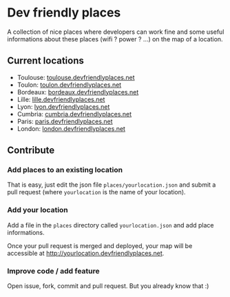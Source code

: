 Dev friendly places
===================
A collection of nice places where developers can work fine and some useful informations about these places (wifi ? power ? ...) on the map of a location.

Current locations
-----------------
 - Toulouse: [toulouse.devfriendlyplaces.net][toulouse]
 - Toulon: [toulon.devfriendlyplaces.net][toulon]
 - Bordeaux: [bordeaux.devfriendlyplaces.net][bordeaux]
 - Lille: [lille.devfriendlyplaces.net][lille]
 - Lyon: [lyon.devfriendlyplaces.net][lyon]
 - Cumbria: [cumbria.devfriendlyplaces.net][cumbria]
 - Paris: [paris.devfriendlyplaces.net][paris]
 - London: [london.devfriendlyplaces.net][london]

Contribute
----------
### Add places to an existing location
That is easy, just edit the json file `places/yourlocation.json` and submit a pull request (where `yourlocation` is the name of your location).

### Add your location
Add a file in the `places` directory called `yourlocation.json` and add place informations.

Once your pull request is merged and deployed, your map will be accessible at http://yourlocation.devfriendlyplaces.net.

### Improve code / add feature
Open issue, fork, commit and pull request. But you already know that :)

[toulouse]: http://toulouse.devfriendlyplaces.net
[toulon]: http://toulon.devfriendlyplaces.net
[bordeaux]: http://bordeaux.devfriendlyplaces.net
[lille]: http://lille.devfriendlyplaces.net
[lyon]: http://lyon.devfriendlyplaces.net
[cumbria]: http://cumbria.devfriendlyplaces.net
[paris]: http://paris.devfriendlyplaces.net
[london]: http://london.devfriendlyplaces.net
